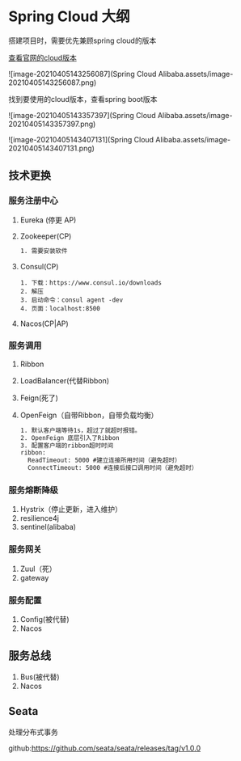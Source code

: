 # Spring Cloud 大纲

搭建项目时，需要优先兼顾spring cloud的版本

[查看官网的cloud版本](https://spring.io/projects/spring-cloud#overview)

![image-20210405143256087](Spring Cloud Alibaba.assets/image-20210405143256087.png)

找到要使用的cloud版本，查看spring boot版本

![image-20210405143357397](Spring Cloud Alibaba.assets/image-20210405143357397.png)

![image-20210405143407131](Spring Cloud Alibaba.assets/image-20210405143407131.png)

## 技术更换

### 服务注册中心

1. Eureka (停更 AP)

2. Zookeeper(CP)

   ```txt
   1. 需要安装软件
   ```

3. Consul(CP)

   ```tet
   1. 下载：https://www.consul.io/downloads
   2. 解压
   3. 启动命令：consul agent -dev
   4. 页面：localhost:8500
   ```

4. Nacos(CP|AP)

### 服务调用

1. Ribbon 

2. LoadBalancer(代替Ribbon)

3. Feign(死了)

4. OpenFeign（自带Ribbon，自带负载均衡）

   ```txt
   1. 默认客户端等待1s，超过了就超时报错。
   2. OpenFeign 底层引入了Ribbon
   3. 配置客户端的ribbon超时时间
   ribbon:
     ReadTimeout: 5000 #建立连接所用时间（避免超时）
     ConnectTimeout: 5000 #连接后接口调用时间（避免超时）
   ```

   

### 服务熔断降级

1. Hystrix（停止更新，进入维护）
2. resilience4j
3. sentinel(alibaba)

### 服务网关

1. Zuul（死）
2. gateway

### 服务配置

1. Config(被代替)
2. Nacos

## 服务总线

1. Bus(被代替)
2. Nacos

## Seata 

处理分布式事务

github:https://github.com/seata/seata/releases/tag/v1.0.0
